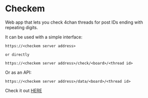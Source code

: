 # Checkem

Web app that lets you check 4chan threads for post IDs ending with repeating digits.

It can be used with a simple interface:
```
https://<checkem server address>

or directly

https://<checkem server address>/check/<board>/<thread id>
```

Or as an API:
```
https://<checkem server address>/data/<board>/<thread id>
```

Check it out [HERE](https://obscure-tundra-98893.herokuapp.com)
